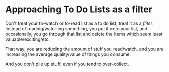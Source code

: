 # Approaching To Do Lists as a filter

Don't treat your to-watch or to-read list as a to do list, treat it as a _filter_. Instead of reading/watching something, you put it onto your list, and occasionally, you go through that list and delete the items which seem least valuable/exciting/etc.

That way, you are reducing the amount of stuff you read/watch, and you are increasing the average quality/value of things you consume.

And you don't pile up stuff, even if you tend to over-collect.

